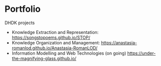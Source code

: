 # Portfolio
DHDK projects

- Knowledge Extraction and Representation: <https://songstopoems.github.io/STOP/>
- Knowledge Organization and Management: <https://anastasia-romanlod.github.io/Anastasia-RomanLOD/>
- Information Modelling and Web Technologies (on going) <https://under-the-magnifying-glass.github.io/>
